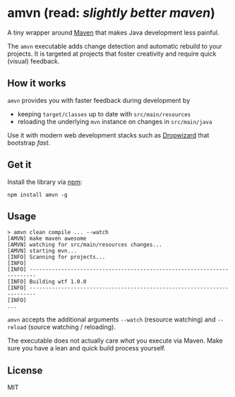 # amvn (read: _slightly better maven_)

A tiny wrapper around [Maven](https://maven.apache.org/) that makes Java development less painful.

The `amvn` executable adds change detection and automatic rebuild to your projects. It is targeted at projects that foster creativity and require quick (visual) feedback.


## How it works

`amvn` provides you with faster feedback during development by

* keeping `target/classes` up to date with `src/main/resources`
* reloading the underlying `mvn` instance on changes in `src/main/java`

Use it with modern web development stacks such as [Dropwizard](https://dropwizard.github.io/dropwizard/) that bootstrap _fast_.


## Get it

Install the library via [npm](https://www.npmjs.com/):

```
npm install amvn -g
```


## Usage

```
> amvn clean compile ... --watch
[AMVN] make maven awesome
[AMVN] watching for src/main/resources changes...
[AMVN] starting mvn...
[INFO] Scanning for projects...
[INFO]
[INFO] ------------------------------------------------------------------------
[INFO] Building wtf 1.0.0
[INFO] ------------------------------------------------------------------------
[INFO]
...
```

`amvn` accepts the additional arguments `--watch` (resource watching) and `--reload` (source watching / reloading).

The executable does not actually care _what_ you execute via Maven. Make sure you have a lean and quick build process yourself.


## License

MIT
